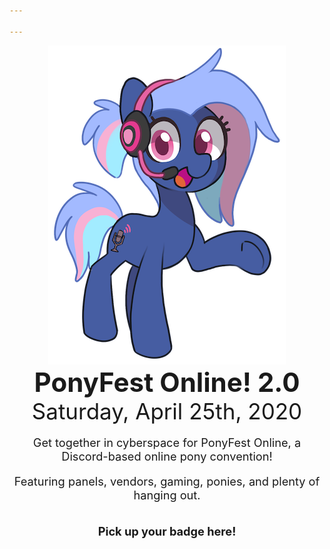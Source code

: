 ```yaml
---

---
```

<style type="text/css">
.discord-box {
	margin-left: auto;
	margin-right: auto;
	width: 480px;
	max-width: 90vw;
	border: 1px solid #aebbea;
	background-color: #104466;
	border-radius: 5px;
	padding: 10px;
	text-align: center;
}

p {
	font-size: 1.3em;
}

.vendors h2 {
	margin-top: 0;
}

.vendors p:last-child {
	margin-bottom: 0;
}

.content > div {
	display: flex;
}
</style>
<div style="display: flex; flex-wrap: wrap; margin-left: auto; margin-right: auto; max-width: 1200px; flex-grow: 1; align-items: center" class="main">
	<div style="text-align: center; flex-grow: 1;"><img id="bitrate" src="/images/mascot.png"></div>
	<div class="text-box" style="display: flex; flex-direction: column; justify-content: space-around; text-align: center; flex-grow: 1; width: 500px;">
		<div>
			<h1 style="font-size: 3em; margin: 0">PonyFest Online! 2.0</h1>
			<p style="font-size: 2.5em; margin: 0">Saturday, April 25th, 2020</p>
		</div>
		<div>
			<p>Get together in cyberspace for PonyFest Online, a Discord-based online pony convention!</p>
			<p>Featuring panels, vendors, gaming, ponies, and plenty of hanging out.</p>
		</div>
		<!-- <div class="discord-box"> -->
		<div>
            <p style="font-weight: bold;">Pick up your badge here!</p>
			<p><a href="https://discord.gg/nSDGJCg" class="discord" style="height: 100px; width: 300px;"></a><br>
			<span id="onlineSpan" style="font-weight: normal;"></span></p>
		</div>
	</div>
</div>

<script type="text/javascript">
var onlineSpan = document.getElementById('onlineSpan');
if (window.fetch) {
	async function update() {
		let result = await fetch("https://discordapp.com/api/guilds/690991376514547754/widget.json");
		let json = await result.json();
		let online = json['presence_count'];
		if (online) {
			if (online.toLocaleString) {
				online = online.toLocaleString();
			} else {
				online = online.toString();
			}
			onlineSpan.innerHTML =  online + ' online now!';
		}
	}
	update();
	setTimeout(update, 300000);
}
</script>
